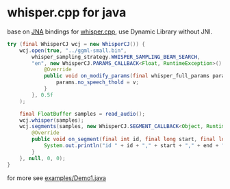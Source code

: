 # whisper.cpp for java

base on [JNA](https://github.com/java-native-access/jna) bindings for [whisper.cpp](https://github.com/ggml-org/whisper.cpp), use Dynamic Library without JNI. 

```java
try (final WhisperCJ wcj = new WhisperCJ()) {
	wcj.open(true, "../ggml-small.bin",
		whisper_sampling_strategy.WHISPER_SAMPLING_BEAM_SEARCH,
		"en", new WhisperCJ.PARAMS_CALLBACK<Float, RuntimeException>() {
			@Override
			public void on_modify_params(final whisper_full_params params, final Float v) {
				params.no_speech_thold = v;
			}
		}, 0.5f
	);

	final FloatBuffer samples = read_audio();
	wcj.whisper(samples);
	wcj.segments(samples, new WhisperCJ.SEGMENT_CALLBACK<Object, RuntimeException>() {
		@Override
		public void on_segment(final int id, final long start, final long end, final String text, final Object v) {
			System.out.println("id " + id + "," + start + "," + end + " " + text);
		}
	}, null, 0, 0);
}
```

for more see [examples/Demo1.java](https://github.com/arliweng/whisper.cpp.j/blob/main/src/cpp/whisper/examples/Demo1.java)
